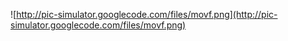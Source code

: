 ![http://pic-simulator.googlecode.com/files/movf.png](http://pic-simulator.googlecode.com/files/movf.png)